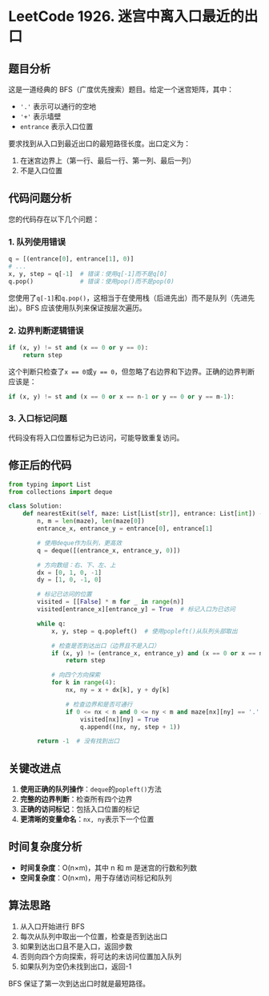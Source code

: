 # LeetCode 1926. 迷宫中离入口最近的出口

## 题目分析

这是一道经典的 BFS（广度优先搜索）题目。给定一个迷宫矩阵，其中：

- `'.'` 表示可以通行的空地
- `'+'` 表示墙壁
- `entrance` 表示入口位置

要求找到从入口到最近出口的最短路径长度。出口定义为：

1. 在迷宫边界上（第一行、最后一行、第一列、最后一列）
2. 不是入口位置

## 代码问题分析

您的代码存在以下几个问题：

### 1. **队列使用错误**

```python
q = [(entrance[0], entrance[1], 0)]
# ...
x, y, step = q[-1]  # 错误：使用q[-1]而不是q[0]
q.pop()             # 错误：使用pop()而不是pop(0)
```

您使用了`q[-1]`和`q.pop()`，这相当于在使用栈（后进先出）而不是队列（先进先出）。BFS 应该使用队列来保证按层次遍历。

### 2. **边界判断逻辑错误**

```python
if (x, y) != st and (x == 0 or y == 0):
    return step
```

这个判断只检查了`x == 0`或`y == 0`，但忽略了右边界和下边界。正确的边界判断应该是：

```python
if (x, y) != st and (x == 0 or x == n-1 or y == 0 or y == m-1):
```

### 3. **入口标记问题**

代码没有将入口位置标记为已访问，可能导致重复访问。

## 修正后的代码

```python
from typing import List
from collections import deque

class Solution:
    def nearestExit(self, maze: List[List[str]], entrance: List[int]) -> int:
        n, m = len(maze), len(maze[0])
        entrance_x, entrance_y = entrance[0], entrance[1]

        # 使用deque作为队列，更高效
        q = deque([(entrance_x, entrance_y, 0)])

        # 方向数组：右、下、左、上
        dx = [0, 1, 0, -1]
        dy = [1, 0, -1, 0]

        # 标记已访问的位置
        visited = [[False] * m for _ in range(n)]
        visited[entrance_x][entrance_y] = True  # 标记入口为已访问

        while q:
            x, y, step = q.popleft()  # 使用popleft()从队列头部取出

            # 检查是否到达出口（边界且不是入口）
            if (x, y) != (entrance_x, entrance_y) and (x == 0 or x == n-1 or y == 0 or y == m-1):
                return step

            # 向四个方向探索
            for k in range(4):
                nx, ny = x + dx[k], y + dy[k]

                # 检查边界和是否可通行
                if 0 <= nx < n and 0 <= ny < m and maze[nx][ny] == '.' and not visited[nx][ny]:
                    visited[nx][ny] = True
                    q.append((nx, ny, step + 1))

        return -1  # 没有找到出口
```

## 关键改进点

1. **使用正确的队列操作**：`deque`的`popleft()`方法
2. **完整的边界判断**：检查所有四个边界
3. **正确的访问标记**：包括入口位置的标记
4. **更清晰的变量命名**：`nx, ny`表示下一个位置

## 时间复杂度分析

- **时间复杂度**：O(n×m)，其中 n 和 m 是迷宫的行数和列数
- **空间复杂度**：O(n×m)，用于存储访问标记和队列

## 算法思路

1. 从入口开始进行 BFS
2. 每次从队列中取出一个位置，检查是否到达出口
3. 如果到达出口且不是入口，返回步数
4. 否则向四个方向探索，将可达的未访问位置加入队列
5. 如果队列为空仍未找到出口，返回-1

BFS 保证了第一次到达出口时就是最短路径。
